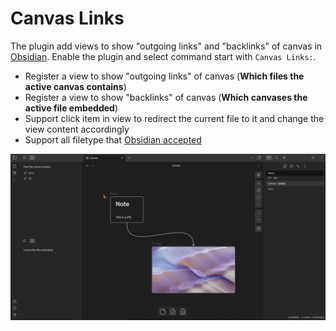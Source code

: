 # Canvas Links

The plugin add views to show "outgoing links" and "backlinks" of canvas in [Obsidian](https://obsidian.md/). Enable the plugin and select command start with `Canvas Links:`.

- Register a view to show "outgoing links" of canvas (**Which files the active canvas contains**)
- Register a view to show "backlinks" of canvas (**Which canvases the active file embedded**)
- Support click item in view to redirect the current file to it and change the view content accordingly
- Support all filetype that [Obsidian accepted](https://help.obsidian.md/Advanced+topics/Accepted+file+formats)

![demo](./image/demo.gif)